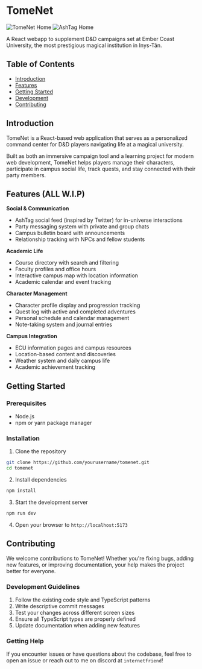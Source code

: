 # TomeNet

<img src="https://i.imgur.com/QufXB8A.png" alt="TomeNet Home"></a>
<img src="https://i.imgur.com/DfK1Orj.png" alt="AshTag Home"></a>

A React webapp to supplement D&D campaigns set at Ember Coast University, the most prestigious magical institution in Inys-Tân.

## Table of Contents
- [Introduction](#introduction)
- [Features](#features)
- [Getting Started](#getting-started)
- [Development](#development)
- [Contributing](#contributing)

## Introduction
TomeNet is a React-based web application that serves as a personalized command center for D&D players navigating life at a magical university.

Built as both an immersive campaign tool and a learning project for modern web development, TomeNet helps players manage their characters, participate in campus social life, track quests, and stay connected with their party members.

## Features (ALL W.I.P)
**Social & Communication**
- AshTag social feed (inspired by Twitter) for in-universe interactions
- Party messaging system with private and group chats
- Campus bulletin board with announcements
- Relationship tracking with NPCs and fellow students

**Academic Life**
- Course directory with search and filtering
- Faculty profiles and office hours
- Interactive campus map with location information
- Academic calendar and event tracking

**Character Management**
- Character profile display and progression tracking
- Quest log with active and completed adventures
- Personal schedule and calendar management
- Note-taking system and journal entries

**Campus Integration**
- ECU information pages and campus resources
- Location-based content and discoveries
- Weather system and daily campus life
- Academic achievement tracking

## Getting Started

### Prerequisites

- Node.js
- npm or yarn package manager

### Installation

1. Clone the repository
```bash
git clone https://github.com/yourusername/tomenet.git
cd tomenet
```

2. Install dependencies
```bash
npm install
```

3. Start the development server
```bash
npm run dev
```

4. Open your browser to `http://localhost:5173`

## Contributing
We welcome contributions to TomeNet! Whether you're fixing bugs, adding new features, or improving documentation, your help makes the project better for everyone.

### Development Guidelines
1. Follow the existing code style and TypeScript patterns
2. Write descriptive commit messages
3. Test your changes across different screen sizes
4. Ensure all TypeScript types are properly defined
5. Update documentation when adding new features

### Getting Help

If you encounter issues or have questions about the codebase, feel free to open an issue or reach out to me on discord at `internetfriend`!
